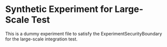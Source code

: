 # Synthetic Experiment for Large-Scale Test
This is a dummy experiment file to satisfy the ExperimentSecurityBoundary for the large-scale integration test.

